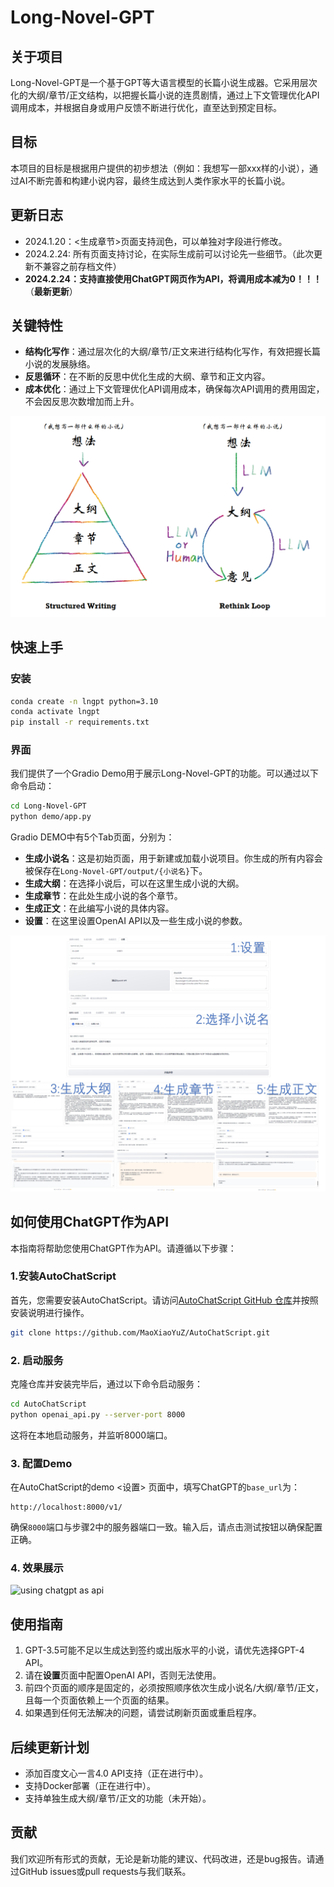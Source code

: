 # Long-Novel-GPT

## 关于项目
Long-Novel-GPT是一个基于GPT等大语言模型的长篇小说生成器。它采用层次化的大纲/章节/正文结构，以把握长篇小说的连贯剧情，通过上下文管理优化API调用成本，并根据自身或用户反馈不断进行优化，直至达到预定目标。

## 目标
本项目的目标是根据用户提供的初步想法（例如：我想写一部xxx样的小说），通过AI不断完善和构建小说内容，最终生成达到人类作家水平的长篇小说。

## 更新日志
- 2024.1.20：<生成章节>页面支持润色，可以单独对字段进行修改。
- 2024.2.24: 所有页面支持讨论，在实际生成前可以讨论先一些细节。（此次更新不兼容之前存档文件）
- **2024.2.24：支持直接使用ChatGPT网页作为API，将调用成本减为0！！！**（**最新更新**）

## 关键特性
- **结构化写作**：通过层次化的大纲/章节/正文来进行结构化写作，有效把握长篇小说的发展脉络。
- **反思循环**：在不断的反思中优化生成的大纲、章节和正文内容。
- **成本优化**：通过上下文管理优化API调用成本，确保每次API调用的费用固定，不会因反思次数增加而上升。

![关键特性](assets/lngpt_pipeline.png "Long Novel GPT Pipeline")


## 快速上手

### 安装
```bash
conda create -n lngpt python=3.10
conda activate lngpt
pip install -r requirements.txt
```

### 界面
我们提供了一个Gradio Demo用于展示Long-Novel-GPT的功能。可以通过以下命令启动：
```bash
cd Long-Novel-GPT
python demo/app.py
```

Gradio DEMO中有5个Tab页面，分别为：
- **生成小说名**：这是初始页面，用于新建或加载小说项目。你生成的所有内容会被保存在`Long-Novel-GPT/output/{小说名}`下。
- **生成大纲**：在选择小说后，可以在这里生成小说的大纲。
- **生成章节**：在此处生成小说的各个章节。
- **生成正文**：在此编写小说的具体内容。
- **设置**：在这里设置OpenAI API以及一些生成小说的参数。

![Gradio DEMO有5个Tab页面](assets/demo_preview.jpg "Demo Preivew")

## 如何使用ChatGPT作为API

本指南将帮助您使用ChatGPT作为API。请遵循以下步骤：

### 1.安装AutoChatScript

首先，您需要安装AutoChatScript。请访问[AutoChatScript GitHub 仓库](https://github.com/MaoXiaoYuZ/AutoChatScript)并按照安装说明进行操作。

```bash
git clone https://github.com/MaoXiaoYuZ/AutoChatScript.git
```

### 2. 启动服务

克隆仓库并安装完毕后，通过以下命令启动服务：

```bash
cd AutoChatScript
python openai_api.py --server-port 8000
```

这将在本地启动服务，并监听8000端口。

### 3. 配置Demo

在AutoChatScript的demo <设置> 页面中，填写ChatGPT的`base_url`为：

```
http://localhost:8000/v1/
```

确保`8000`端口与步骤2中的服务器端口一致。输入后，请点击测试按钮以确保配置正确。

### 4. 效果展示
![using chatgpt as api](assets/using_chatgpt_as_api.gif "using chatgpt as api")


## 使用指南
1. GPT-3.5可能不足以生成达到签约或出版水平的小说，请优先选择GPT-4 API。
2. 请在**设置**页面中配置OpenAI API，否则无法使用。
3. 前四个页面的顺序是固定的，必须按照顺序依次生成小说名/大纲/章节/正文，且每一个页面依赖上一个页面的结果。
4. 如果遇到任何无法解决的问题，请尝试刷新页面或重启程序。

## 后续更新计划
- 添加百度文心一言4.0 API支持（正在进行中）。
- 支持Docker部署（正在进行中）。
- 支持单独生成大纲/章节/正文的功能（未开始）。

## 贡献
我们欢迎所有形式的贡献，无论是新功能的建议、代码改进，还是bug报告。请通过GitHub issues或pull requests与我们联系。